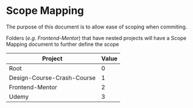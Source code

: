 # Scope Mapping
The purpose of this document is to allow ease of scoping when commiting.

Folders (*e.g. Frontend-Mentor*) that have nested projects will have a Scope Mapping document to further define the scope

| Project | Value |
|---|---|
|Root|0|
| Design-Course-Crash-Course | 1 | 
| Frontend-Mentor | 2 |
| Udemy | 3 |
